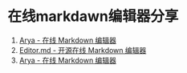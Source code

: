 # 在线markdawn编辑器分享

1. [Arya - 在线 Markdown 编辑器](https://markdown.buxiantang.top/)
2. [Editor.md - 开源在线 Markdown 编辑器](https://pandao.github.io/editor.md/)
3.  [Arya - 在线 Markdown 编辑器](https://markdown.lovejade.cn/)
